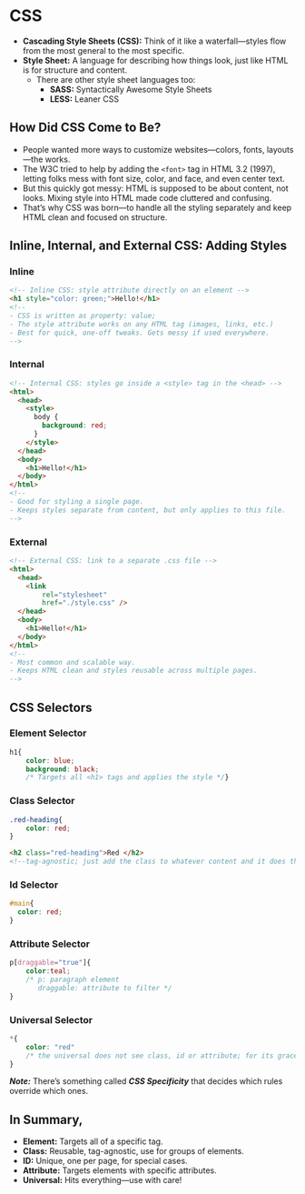 # CSS

- **Cascading Style Sheets (CSS):** Think of it like a waterfall—styles flow from the most general to the most specific.
- **Style Sheet:** A language for describing how things look, just like HTML is for structure and content.
  - There are other style sheet languages too:
    - **SASS:** Syntactically Awesome Style Sheets
    - **LESS:** Leaner CSS

## How Did CSS Come to Be?

- People wanted more ways to customize websites—colors, fonts, layouts—the works.
- The W3C tried to help by adding the `<font>` tag in HTML 3.2 (1997), letting folks mess with font size, color, and face, and even center text.
- But this quickly got messy: HTML is supposed to be about content, not looks. Mixing style into HTML made code cluttered and confusing.
- That’s why CSS was born—to handle all the styling separately and keep HTML clean and focused on structure.

## Inline, Internal, and External CSS: Adding Styles

### Inline

```html
<!-- Inline CSS: style attribute directly on an element -->
<h1 style="color: green;">Hello!</h1>
<!--
- CSS is written as property: value;
- The style attribute works on any HTML tag (images, links, etc.)
- Best for quick, one-off tweaks. Gets messy if used everywhere.
-->
```

### Internal

```html
<!-- Internal CSS: styles go inside a <style> tag in the <head> -->
<html>
  <head>
    <style>
      body {
        background: red;
      }
    </style>
  </head>
  <body>
    <h1>Hello!</h1>
  </body>
</html>
<!--
- Good for styling a single page.
- Keeps styles separate from content, but only applies to this file.
-->
```

### External

```html
<!-- External CSS: link to a separate .css file -->
<html>
  <head>
    <link 
        rel="stylesheet" 
        href="./style.css" />
  </head>
  <body>
    <h1>Hello!</h1>
  </body>
</html>
<!--
- Most common and scalable way.
- Keeps HTML clean and styles reusable across multiple pages.
-->
```

## CSS Selectors

### Element Selector

```css
h1{
    color: blue;
    background: black;
    /* Targets all <h1> tags and applies the style */}
```

### Class Selector

```css
.red-heading{
    color: red;
}
```

```html
<h2 class="red-heading">Red </h2>
<!--tag-agnostic; just add the class to whatever content and it does the job -->
```

### Id Selector

```css
#main{
  color: red;
}
```

### Attribute Selector

```css
p[draggable="true"]{
    color:teal;
    /* p: paragraph element
       draggable: attribute to filter */
}
```

### Universal Selector

```css
*{
    color: "red"
    /* the universal does not see class, id or attribute; for its grace hits the entire stylesheet */
}
```

***Note:***
There’s something called ***CSS Specificity*** that decides which rules override which ones.

## In Summary,

- **Element:** Targets all of a specific tag.
- **Class:** Reusable, tag-agnostic, use for groups of elements.
- **ID:** Unique, one per page, for special cases.
- **Attribute:** Targets elements with specific attributes.
- **Universal:** Hits everything—use with care!
